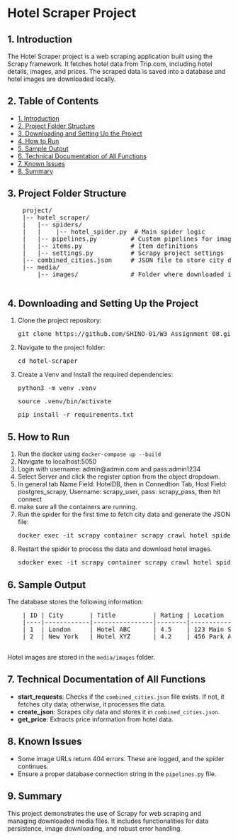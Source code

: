 <body>
    <h1>Hotel Scraper Project</h1> 
    <h2>1. Introduction</h2>
    <p>The Hotel Scraper project is a web scraping application built using the Scrapy framework. It fetches hotel data from Trip.com, including hotel details, images, and prices. The scraped data is saved into a database and hotel images are downloaded locally.</p>
    <h2>2. Table of Contents</h2>
    <ul>
        <li><a href="#introduction">1. Introduction</a></li>
        <li><a href="#structure">2. Project Folder Structure</a></li>
        <li><a href="#setup">3. Downloading and Setting Up the Project</a></li>
        <li><a href="#how-to-run">4. How to Run</a></li>
        <li><a href="#output">5. Sample Output</a></li>
        <li><a href="#documentation">6. Technical Documentation of All Functions</a></li>
        <li><a href="#issues">7. Known Issues</a></li>
        <li><a href="#summary">8. Summary</a></li>
    </ul>
    <h2 id="structure">3. Project Folder Structure</h2>
    <pre>
    project/
    |-- hotel_scraper/
    |   |-- spiders/
    |   |    |-- hotel_spider.py  # Main spider logic
    |   |-- pipelines.py         # Custom pipelines for image download and database storage
    |   |-- items.py             # Item definitions
    |   |-- settings.py          # Scrapy project settings
    |-- combined_cities.json     # JSON file to store city data
    |-- media/
        |-- images/              # Folder where downloaded images are stored
    </pre>
    <h2 id="setup">4. Downloading and Setting Up the Project</h2>
    <ol>
        <li>Clone the project repository:
            <pre>git clone https://github.com/SHINO-01/W3_Assignment_08.git</pre>
        </li>
        <li>Navigate to the project folder:</li>
        <pre>cd hotel-scraper</pre>
        <li>Create a Venv and Install the required dependencies:</li>
        <pre>python3 -m venv .venv</pre>
        <pre>source .venv/bin/activate</pre>
        <pre>pip install -r requirements.txt</pre>
    </ol>
    <h2 id="how-to-run">5. How to Run</h2>
    <ol>
        <li>Run the docker using <code>docker-compose up --build</code></li>
        <li>Navigate to localhost:5050</li>
        <li>Login with username: admin@admin.com and pass:admin1234</li>
        <li>Select Server and click the register option from the object dropdown.</li>
        <li>In general tab Name Field: HotelDB, then in Connedtion Tab, Host Field: postgres_scrapy, Username: scrapy_user, pass: scrapy_pass, then hit connect</li>
        <li>make sure all the containers are running.</li>
        <li>Run the spider for the first time to fetch city data and generate the JSON file:</li>
        <pre>docker exec -it scrapy_container scrapy crawl hotel_spider</pre>
        <li>Restart the spider to process the data and download hotel images.</li>
        <pre>sdocker exec -it scrapy_container scrapy crawl hotel_spider</pre>
    </ol>
    <h2 id="output">6. Sample Output</h2>
    <p>The database stores the following information:</p>
    <pre>
    | ID | City       | Title          | Rating | Location         | Latitude | Longitude | Images                   | Price |
    |----|------------|----------------|--------|------------------|----------|-----------|-------------------------|-------|
    | 1  | London     | Hotel ABC      | 4.5    | 123 Main St, UK  | 51.5074  | -0.1278   | image1.jpg, image2.jpg   | 150   |
    | 2  | New York   | Hotel XYZ      | 4.2    | 456 Park Ave, NY | 40.7128  | -74.0060  | image3.jpg, image4.jpg   | 200   |
    </pre>
    <p>Hotel images are stored in the <code>media/images</code> folder.</p>
    <h2 id="documentation">7. Technical Documentation of All Functions</h2>
    <ul>
        <li><strong>start_requests</strong>: Checks if the <code>combined_cities.json</code> file exists. If not, it fetches city data; otherwise, it processes the data.</li>
        <li><strong>create_json</strong>: Scrapes city data and stores it in <code>combined_cities.json</code>.</li>
        <li><strong>get_price</strong>: Extracts price information from hotel data.</li>
    </ul>
    <h2 id="issues">8. Known Issues</h2>
    <ul>
        <li>Some image URLs return 404 errors. These are logged, and the spider continues.</li>
        <li>Ensure a proper database connection string in the <code>pipelines.py</code> file.</li>
    </ul>
    <h2 id="summary">9. Summary</h2>
    <p>This project demonstrates the use of Scrapy for web scraping and managing downloaded media files. It includes functionalities for data persistence, image downloading, and robust error handling.</p>
</body>

